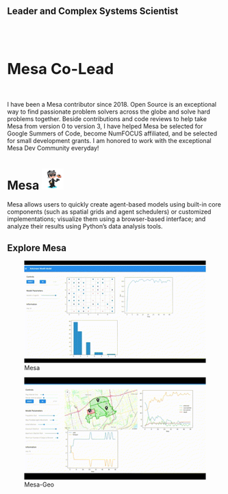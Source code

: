 <link rel="stylesheet" href="style.css" />

## Leader and Complex Systems Scientist
<br>

<br>
<h1 style="text-align: left; font-size: 2.5em;">Mesa Co-Lead </h1>
<br>

<p style="text-align: left;">
I have been a Mesa contributor since 2018. Open Source is an exceptional way to find passionate problem solvers across the globe and solve hard problems together. Beside contributions and code reviews to help take Mesa from version 0 to version 3, I have helped Mesa be selected for Google Summers of Code, become NumFOCUS affiliated, and be selected for small development grants. I am honored to work with the exceptional Mesa Dev Community everyday!   
</p>


<h1 style="text-align: left;">Mesa
    <a href="https://github.com/projectmesa" target="_blank">
    <img src="images/octocat.png" alt="GitHub" style="width: 50px; height: 50px;"></a>
</h1>
<p>
Mesa allows users to quickly create agent-based models using built-in core components (such as spatial grids and agent schedulers) or customized implementations; visualize them using a browser-based interface; and analyze their results using Python’s data analysis tools.
</p>
<h2 style="text-align: left;"> Explore Mesa </h2> 
<div class="link-container">
    <!-- Mesa GIF -->
    <figure>
        <a href="https://mesa.readthedocs.io" target="_blank">
            <img src="images/Mesa.gif" alt="Mesa Library" />
        </a>
        <figcaption>Mesa</figcaption>
    </figure>
</div>
<div class="link-container">
    <!-- Mesa-Geo GIF -->
    <figure>
        <a href="https://mesa-geo.readthedocs.io" target="_blank">
            <img src="images/Mesa_Geo.gif" alt="Mesa-Geo Library" />
        </a>
        <figcaption>Mesa-Geo</figcaption>
    </figure>
</div>
